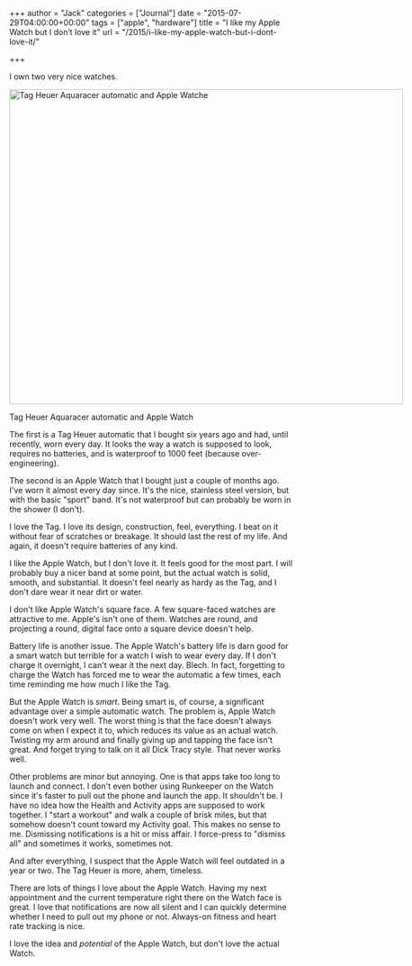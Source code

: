 +++
author = "Jack"
categories = ["Journal"]
date = "2015-07-29T04:00:00+00:00"
tags = ["apple", "hardware"]
title = "I like my Apple Watch but I don’t love it"
url = "/2015/i-like-my-apple-watch-but-i-dont-love-it/"

+++

I own two very nice watches.

<div id="attachment_4797" style="width: 710px" class="wp-caption alignnone">
  <img class="wp-image-4797 size-large" src="/img/2015/07/20150729_FXT11268-1024x819.jpg" alt="Tag Heuer Aquaracer automatic and Apple Watche" width="700" height="560" srcset="/img/2015/07/20150729_FXT11268-1024x819.jpg 1024w, /img/2015/07/20150729_FXT11268-300x240.jpg 300w, /img/2015/07/20150729_FXT11268-768x614.jpg 768w, /img/2015/07/20150729_FXT11268-1200x960.jpg 1200w" sizes="(max-width: 700px) 100vw, 700px" />
  
  <p class="wp-caption-text">
    Tag Heuer Aquaracer automatic and Apple Watch
  </p>
</div>

The first is a Tag Heuer automatic that I bought six years ago and had, until recently, worn every day. It looks the way a watch is supposed to look, requires no batteries, and is waterproof to 1000 feet (because over-engineering).

The second is an Apple Watch that I bought just a couple of months ago. I've worn it almost every day since. It's the nice, stainless steel version, but with the basic "sport" band. It's not waterproof but can probably be worn in the shower (I don't).

I love the Tag. I love its design, construction, feel, everything. I beat on it without fear of scratches or breakage. It should last the rest of my life. And again, it doesn't require batteries of any kind.

I like the Apple Watch, but I don't love it. It feels good for the most part. I will probably buy a nicer band at some point, but the actual watch is solid, smooth, and substantial. It doesn't feel nearly as hardy as the Tag, and I don't dare wear it near dirt or water.

I don't like Apple Watch's square face. A few square-faced watches are attractive to me. Apple's isn't one of them. Watches are round, and projecting a round, digital face onto a square device doesn't help.

Battery life is another issue. The Apple Watch's battery life is darn good for a smart watch but terrible for a watch I wish to wear every day. If I don't charge it overnight, I can't wear it the next day. Blech. In fact, forgetting to charge the Watch has forced me to wear the automatic a few times, each time reminding me how much I like the Tag.

But the Apple Watch is _smart_. Being smart is, of course, a significant advantage over a simple automatic watch. The problem is, Apple Watch doesn't work very well. The worst thing is that the face doesn't always come on when I expect it to, which reduces its value as an actual watch. Twisting my arm around and finally giving up and tapping the face isn't great. And forget trying to talk on it all Dick Tracy style. That never works well.

Other problems are minor but annoying. One is that apps take too long to launch and connect. I don't even bother using Runkeeper on the Watch since it's faster to pull out the phone and launch the app. It shouldn't be. I have no idea how the Health and Activity apps are supposed to work together. I "start a workout" and walk a couple of brisk miles, but that somehow doesn't count toward my Activity goal. This makes no sense to me. Dismissing notifications is a hit or miss affair. I force-press to "dismiss all" and sometimes it works, sometimes not.

And after everything, I suspect that the Apple Watch will feel outdated in a year or two. The Tag Heuer is more, ahem, timeless.

There are lots of things I love about the Apple Watch. Having my next appointment and the current temperature right there on the Watch face is great. I love that notifications are now all silent and I can quickly determine whether I need to pull out my phone or not. Always-on fitness and heart rate tracking is nice.

I love the idea and _potential_ of the Apple Watch, but don't love the actual Watch.